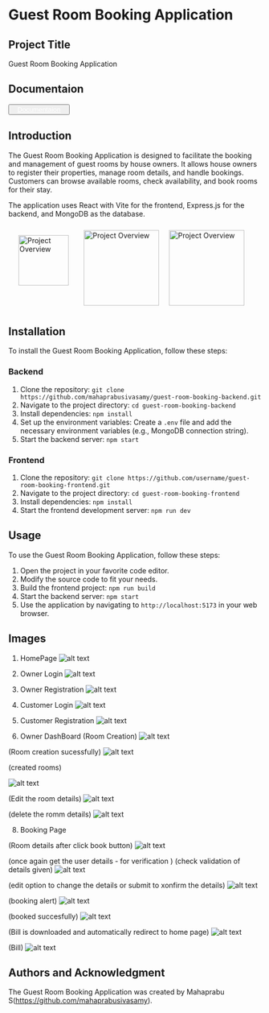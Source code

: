 # **Guest Room Booking Application**

## **Project Title**

Guest Room Booking Application

## **Documentaion**
<button><a href="https://docs.google.com/document/d/1hkFgO48Wk71f2oDG2eUiBODznDWhBFVs/edit" style="padding:10px;backgroundColor:blue;color:white;border-radius:10px;">Documentaion</a> </button>
## **Introduction**

The Guest Room Booking Application is designed to facilitate the booking and management of guest rooms by house owners. It allows house owners to register their properties, manage room details, and handle bookings. Customers can browse available rooms, check availability, and book rooms for their stay.

The application uses React with Vite for the frontend, Express.js for the backend, and MongoDB as the database.
<!-- ![alt text](image.png)  ![alt text](image-1.png)   ![alt text](image-2.png) -->

<div style="display:flex;">
 
<img src="images/image.png" alt="Project Overview" width="100" height="100" style="padding:20px"/>
<img src="images/image-1.png" alt="Project Overview" width="150" height="150" style="padding:10px"/>
<img src="images/image-2.png" alt="Project Overview" width="150" height="150" style="padding:10px"/>
</div>



## **Installation**

To install the Guest Room Booking Application, follow these steps:

### **Backend**

1. Clone the repository: `git clone https://github.com/mahaprabusivasamy/guest-room-booking-backend.git`
2. Navigate to the project directory: `cd guest-room-booking-backend`
3. Install dependencies: `npm install`
4. Set up the environment variables: Create a `.env` file and add the necessary environment variables (e.g., MongoDB connection string).
5. Start the backend server: `npm start`

### **Frontend**

1. Clone the repository: `git clone https://github.com/username/guest-room-booking-frontend.git`
2. Navigate to the project directory: `cd guest-room-booking-frontend`
3. Install dependencies: `npm install`
4. Start the frontend development server: `npm run dev`

## **Usage**

To use the Guest Room Booking Application, follow these steps:

1. Open the project in your favorite code editor.
2. Modify the source code to fit your needs.
3. Build the frontend project: `npm run build`
4. Start the backend server: `npm start`
5. Use the application by navigating to `http://localhost:5173` in your web browser.

## **Images**

1. HomePage
![alt text](<images/Screenshot (1592).png>)

2. Owner Login
![alt text](<images/Screenshot (1593).png>)

3. Owner Registration
![alt text](<images/Screenshot (1594).png>)

4. Customer Login
![alt text](<images/Screenshot (1595).png>)

5. Customer Registration
![alt text](<images/Screenshot (1596).png>)

6. Owner DashBoard
(Room Creation)
![alt text](<images/Screenshot (1597).png>)

 (Room creation sucessfully)
![alt text](<images/Screenshot (1598).png>)

(created rooms)

![alt text](<images/Screenshot (1599).png>)

(Edit the room details)
![alt text](<images/Screenshot (1600).png>)

(delete the romm details)
![alt text](<images/Screenshot (1601).png>)

8. Booking Page

(Room details after click book button)
![alt text](<images/Screenshot (1602).png>)

(once again get the user details - for verification )
(check validation of details given)
![alt text](<images/Screenshot (1603).png>)

(edit option to change the details or submit to xonfirm the details)
![alt text](<images/Screenshot (1604).png>)

(booking alert)
![alt text](<images/Screenshot (1605).png>)

(booked succesfully)
![alt text](<images/Screenshot (1605)-1.png>)

(Bill is downloaded and automatically redirect to home page)
![alt text](<images/Screenshot (1607).png>)

(Bill)
![alt text](<images/Screenshot (1608).png>)



## **Authors and Acknowledgment**

The Guest Room Booking Application was created by Mahaprabu S(https://github.com/mahaprabusivasamy).
